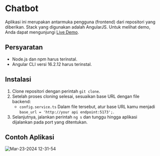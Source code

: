 # Chatbot

Aplikasi ini merupakan antarmuka pengguna (frontend) dari repositori yang diberikan. Stack yang digunakan adalah AngularJS. Untuk melihat demo, Anda dapat mengunjungi [Live Demo](https://gwenai.alfialhuzwiri.site/).

## Persyaratan
- Node.js dan npm harus terinstal.
- Angular CLI versi 16.2.12 harus terinstal.

## Instalasi 
1. Clone repositori dengan perintah `git clone`.
2. Setelah proses cloning selesai, sesuaikan base URL dengan file backend:
    - `config.service.ts`
    Dalam file tersebut, atur base URL kamu menjadi `base_url = 'http://your api endpoint:5173';`.
3. Selanjutnya, jalankan perintah `ng s` dan tunggu hingga aplikasi dijalankan pada port yang ditentukan.

## Contoh Aplikasi

![Mar-23-2024 12-31-54](https://github.com/Alhuzsyam/chatbotFe/assets/64511435/21ef7be4-90f2-46f8-a00c-9d547d5a0107)
